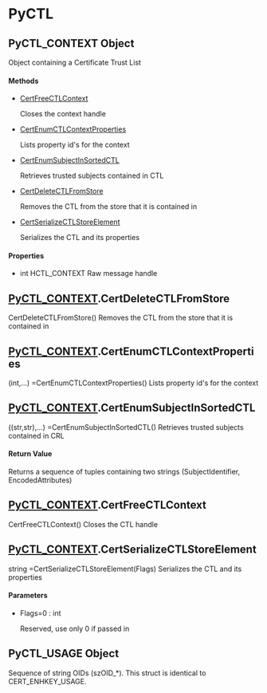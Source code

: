 # PyCTL

## PyCTL\_CONTEXT Object



Object containing a Certificate Trust List

#### Methods


  - [CertFreeCTLContext](PyCTL.md#pyctlcontext_certfreectlcontext)

    Closes the context handle&nbsp;

  - [CertEnumCTLContextProperties](PyCTL.md#pyctlcontext_certenumctlcontextproperties)

    Lists property id's for the context&nbsp;

  - [CertEnumSubjectInSortedCTL](PyCTL.md#pyctlcontext_certenumsubjectinsortedctl)

    Retrieves trusted subjects contained in CTL&nbsp;

  - [CertDeleteCTLFromStore](PyCTL.md#pyctlcontext_certdeletectlfromstore)

    Removes the CTL from the store that it is contained in&nbsp;

  - [CertSerializeCTLStoreElement](PyCTL.md#pyctlcontext_certserializectlstoreelement)

    Serializes the CTL and its properties&nbsp;

#### Properties

  - int HCTL\_CONTEXT
    Raw message handle

## [PyCTL\_CONTEXT](PyCTL.md#pyctlcontext)\.CertDeleteCTLFromStore

CertDeleteCTLFromStore\(\)
Removes the CTL from the store that it is contained in

## [PyCTL\_CONTEXT](PyCTL.md#pyctlcontext)\.CertEnumCTLContextProperties



\(int,\.\.\.\) =CertEnumCTLContextProperties\(\)
Lists property id's for the context

## [PyCTL\_CONTEXT](PyCTL.md#pyctlcontext)\.CertEnumSubjectInSortedCTL



\(\(str,str\),\.\.\.\) =CertEnumSubjectInSortedCTL\(\)
Retrieves trusted subjects contained in CRL

#### Return Value
Returns a sequence of tuples containing two strings \(SubjectIdentifier, EncodedAttributes\)

## [PyCTL\_CONTEXT](PyCTL.md#pyctlcontext)\.CertFreeCTLContext

CertFreeCTLContext\(\)
Closes the CTL handle

## [PyCTL\_CONTEXT](PyCTL.md#pyctlcontext)\.CertSerializeCTLStoreElement



string =CertSerializeCTLStoreElement\(Flags\)
Serializes the CTL and its properties

#### Parameters


  - Flags=0 : int

    Reserved, use only 0 if passed in

## PyCTL\_USAGE Object



Sequence of string OIDs \(szOID\_\*\)\.  This struct is identical to CERT\_ENHKEY\_USAGE\.